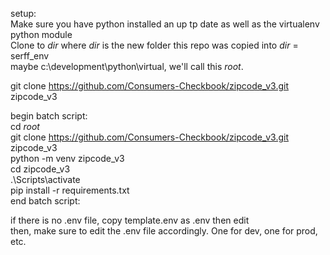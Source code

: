 setup:  
Make sure you have python installed an up tp date as well as the virtualenv python module  
Clone to _dir_ where _dir_ is the new folder this repo was copied into 
_dir_ = serff_env  
maybe c:\development\python\virtual, we'll call this _root_.  

git clone https://github.com/Consumers-Checkbook/zipcode_v3.git zipcode_v3  

begin batch script:  
cd _root_  
git clone https://github.com/Consumers-Checkbook/zipcode_v3.git zipcode_v3  
python -m venv zipcode_v3  
cd zipcode_v3  
.\Scripts\activate  
pip install -r requirements.txt  
end batch script:  

if there is no .env file, copy template.env as .env then edit  
then, make sure to edit the .env file accordingly. One for dev, one for prod, etc.  
